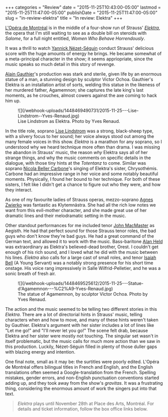 +++
categories = "Review"
date = "2015-11-25T10:43:00-05:00"
lastmod = "2015-11-25T11:47:00-05:00"
publishDate = "2015-11-25T11:47:00-05:00"
slug = "in-review-elektra"
title = "In review: Elektra"
+++

[L'Opéra de Montréal](/scene/companies/lopera-de-montreal/) is in the middle of a four-show run of Strauss' [*Elektra*](http://www.operademontreal.com/en/shows/2015-2016-season/elektra), the opera that I'm still waiting to see as a double bill on steroids with *Salome*, for a full night entitled, *Women Who Behave Horrendously*. 

It was a thrill to watch [Yannick Nézet-Séguin](/scene/people/yannick-nezet-seguin/) conduct Strauss' delicious score with the huge amounts of energy he brings. He became somewhat of a meta-principal character in the show; it seems appriopriate, since the music speaks so much detail in this story of revenge.

[Alain Gauthier](http://www.operademontreal.com/fr/mediatheque#!/alain-gauthier-canada)'s production was stark and sterile, given life by an enormous statue of a man, a stunning design by sculptor Victor Ochoa. Gauthier's Elektra is an installation artist of sorts, welding this statue in the likeness of her murdered father, Agamemnon; she captures the late king's last moments, as he crouches, almost cowers against the axe coming to hack him up.

<figure data-type="image">
![](/webhook-uploads/1448469490731/2015-11-25---Lise-Lindstrom--Yves-Renaud.jpg)
<figcaption>Lise Lindstrom as Elektra. Photo by Yves Renaud.</figcaption>
</figure>

In the title role, soprano [Lise Lindstrom](/scene/people/lise-lindstrom/) was a strong, black-sheep type, with a silvery focus to her sound; her voice always stood out among the many female voices in this show. *Elektra* is a marathon for any soprano, so I understood why we heard technique more often than drama. I was missing the abandon in Strauss' music, the reason *why* Elektra says all of her strange things, and why the music comments on specific details in the dialogue, with those tiny hints at the *Totentanz* to come. Similar was soprano [Nicola Beller Carbone](/scene/people/nicola-beller-carbone/)'s singing of Elektra's sister, Chrysothémis. Carbone had an impressive range in her voice and some notably beautiful moments. Physically, I found her bound to her technique. For both of these sisters, I felt like I didn't get a chance to figure out who they were, and how they interact.

As one of my favourite ladies of Strauss operas, mezzo-soprano [Agnes Zwierko](http://www.agnes-zwierko.com/indexa.html) was fantastic as Klytemnästra. She had all the rich low notes we want from this evil-mother character, and she made great use of her dramatic lines and their melodramatic setting in the music. 

Other standout performances for me included tenor [John MacMaster](/scene/people/john-macmaster/) as Aegisth. He had that perfect sound for those Strauss tenor roles, the bad guys who don't know they're bad guys. He had a great command of the German text, and allowed it to work with the music. Bass-baritone [Alan Held](/scene/people/alan-held/) was extraordinary as Elektra's believed-dead brother, Orest. I couldn't get enough of his rich sound, and I loved what he did with the music between his lines. *Elektra* also calls for a large cast of small roles, and tenor [Isaiah Bell](/scene/people/isaiah-bell/) (A Young Servant) was a notably strong presence for his short time onstage. His voice rang impressively in Salle Wilfrid-Pelletier, and he was a sonic breath of fresh air.

<figure data-type="image">
![](/webhook-uploads/1448469525612/2015-11-25---Statue-d'Agamemnon---%C2%A9-Yves-Renaud.jpg)<figcaption>The statue of Agamemnon, by sculptor Victor Ochoa. Photo by Yves Renaud.</figcaption>
</figure>

The action and the music seemed to be telling two different stories in this *Elektra*. There are a lot of directorial hints in Strauss' music, telling characters when and how to move, and many of these hints weren't taken by Gauthier. Elektra's argument with her sister includes a lot of lines like "Let me go!" and "I'll never let you go!" The scene felt drab, because Elektra and her sister were mostly not touching. The singular set wasn't in itself problematic, but the music calls for much more action than we saw in this production. Luckily, Nézet-Séguin filled in plenty of those duller gaps with blazing energy and intention.

One final note, small as it may be: the surtitles were poorly edited. L'Opéra de Montréal offers bilingual titles in French and English, and the English translations often seemed a Google-translation from the French. Spelling mistakes, gender errors, and non-English punctuation conventions started adding up, and they took away from the show's *gravitas*. It was a frustrating thing, considering the enormous amount of work the singers put into that text.

>*Elektra* plays until November 28th at Place des Arts, Montréal. For details and ticket information, follow the box office links below.
